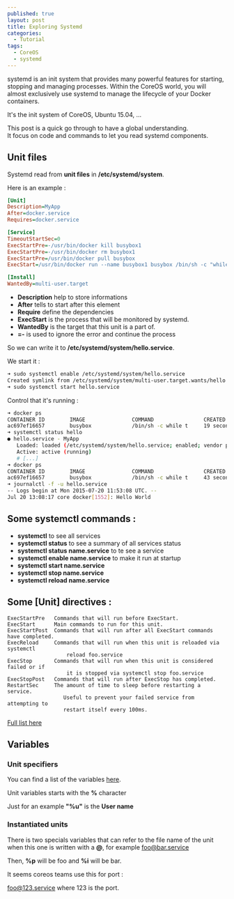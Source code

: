 ```yaml
---
published: true
layout: post
title: Exploring Systemd
categories:
  - Tutorial
tags:
  - CoreOS
  - systemd
---
```


systemd is an init system that provides many powerful features for starting, stopping and managing processes. Within the CoreOS world, you will almost exclusively use systemd to manage the lifecycle of your Docker containers.

It's the init system of CoreOS, Ubuntu 15.04, ...

This post is a quick go through to have a global understanding.  
It focus on code and commands to let you read systemd components.

## Unit files

Systemd read from **unit files** in **/etc/systemd/system**.

Here is an example :

```ini
[Unit]
Description=MyApp
After=docker.service
Requires=docker.service

[Service]
TimeoutStartSec=0
ExecStartPre=-/usr/bin/docker kill busybox1
ExecStartPre=-/usr/bin/docker rm busybox1
ExecStartPre=/usr/bin/docker pull busybox
ExecStart=/usr/bin/docker run --name busybox1 busybox /bin/sh -c "while true; do echo Hello World; sleep 1; done"

[Install]
WantedBy=multi-user.target
```

- **Description** help to store informations
- **After** tells to start after this element
- **Require** define the dependencies
- **ExecStart** is the process that will be monitored by systemd.
- **WantedBy** is the target that this unit is a part of.
- **=-** is used to ignore the error and continue the process

So we can write it to **/etc/systemd/system/hello.service**.

We start it :

```bash
➜ sudo systemctl enable /etc/systemd/system/hello.service
Created symlink from /etc/systemd/system/multi-user.target.wants/hello.service to /etc/systemd/system/hello.service.
➜ sudo systemctl start hello.service
```

Control that it's running :

```bash
➜ docker ps
CONTAINER ID        IMAGE               COMMAND                CREATED             STATUS              PORTS               NAMES
ac697ef16657        busybox             /bin/sh -c while t     19 seconds ago      Up 19 seconds                           busybox1
➜ systemctl status hello
● hello.service - MyApp
   Loaded: loaded (/etc/systemd/system/hello.service; enabled; vendor preset: disabled)
   Active: active (running)
   # [...]
➜ docker ps
CONTAINER ID        IMAGE               COMMAND                CREATED             STATUS              PORTS               NAMES
ac697ef16657        busybox             /bin/sh -c while t     43 seconds ago      Up 42 seconds                           busybox1
➜ journalctl -f -u hello.service
-- Logs begin at Mon 2015-07-20 11:53:08 UTC. --
Jul 20 13:08:17 core docker[1552]: Hello World
```

## Some systemctl commands :

- **systemctl** to see all services
- **systemctl status** to see a summary of all services status
- **systemctl status name.service** to te see a service
- **systemctl enable name.service** to make it run at startup
- **systemctl start name.service**
- **systemctl stop name.service**
- **systemctl reload name.service**

## Some [Unit] directives :

```
ExecStartPre   Commands that will run before ExecStart.
ExecStart      Main commands to run for this unit.
ExecStartPost  Commands that will run after all ExecStart commands have completed.
ExecReload     Commands that will run when this unit is reloaded via systemctl
                   reload foo.service
ExecStop       Commands that will run when this unit is considered failed or if
                   it is stopped via systemctl stop foo.service
ExecStopPost   Commands that will run after ExecStop has completed.
RestartSec     The amount of time to sleep before restarting a service.
                  Useful to prevent your failed service from attempting to
                  restart itself every 100ms.
```

[Full list here](http://www.freedesktop.org/software/systemd/man/systemd.service.html)

## Variables

### Unit specifiers

You can find a list of the variables [here](http://www.freedesktop.org/software/systemd/man/systemd.unit.html#Specifiers).

Unit variables starts with the **%** character

Just for an example **"%u"** is the **User name**

### Instantiated units

There is two specials variables that can refer to the file name of the unit when this one is written with a **@**, for example foo@bar.service

Then, **%p** will be foo and **%i** will be bar.

It seems coreos teams use this for port :

foo@123.service where 123 is the port.
